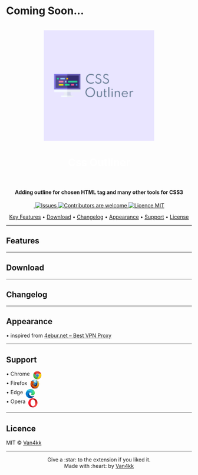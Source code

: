 # Coming Soon...

<div align="center">
    <br>
    <a href="#" style="text-decoration: none">
        <img src="src/app/assets/logo/css-outliner-logo.png" height="300" alt="Logo">
        <br>
        <h1 align="center" style="color: #ffffff">Css Outliner</h1>
    </a>
    <br>
</div>

<h4 align="center">
    Adding outline for chosen <b>HTML</b> tag and many other tools for <b>CSS3</b>
</h4>

<p align="center">
    <a href="">
        <img src="" alt="">
    </a>
    <a href="https://github.com/Van4kk/css-outliner/issues">
        <img src="https://img.shields.io/github/issues/van4kk/css-outliner.svg" alt="Issues">
    </a>
    <a href="">
        <img src="https://img.shields.io/badge/contributions-welcome-orange.svg" alt="Contributors are welcome">
    </a>
    <a href="#license">
        <img src="https://img.shields.io/badge/license-MIT-blue.svg" alt="Licence MIT">
    </a>
</p>

<p align="center">
    <a href="#features">Key Features</a> •
    <a href="#download">Download</a> •
    <a href="#changelog">Changelog</a> •
    <a href="#appearance">Appearance</a> •
    <a href="#support">Support</a> •
    <a href="#license">License</a>
</p>

<hr>

## Features

<hr>

## Download

<hr>

## Changelog

<hr>

## Appearance

• inspired
from [4ebur.net – Best VPN Proxy](https://chrome.google.com/webstore/detail/4eburnet-%E2%80%93-best-vpn-proxy/bpoljniljbghlopcdaojdpodmnjffdeb)
<hr>

## Support

<div style="display: flex">
    • Chrome &nbsp; <img src="src/app/assets/images/chrome.png" width="25" height="25" alt="Chrome Logo"><br>
</div>
<div style="display: flex">
    • Firefox &nbsp; <img src="src/app/assets/images/mozilla.png" width="25" height="25" alt="Chrome Logo"><br>
</div>
<div style="display: flex">
    • Edge &nbsp; <img src="src/app/assets/images/edge.png" width="25" height="25" alt="Chrome Logo"><br>
</div>
<div style="display: flex">
    • Opera &nbsp; <img src="src/app/assets/images/opera.svg" width="25" height="25" alt="Chrome Logo"><br>
</div>
<hr>

## Licence

MIT &copy; [Van4kk](https://github.com/Van4kk/)
<hr>

<div align="center">
    Give a :star: to the extension if you liked it. <br>
    Made with :heart: by <a href="https://github.com/Van4kk/">Van4kk</a>
</div>
